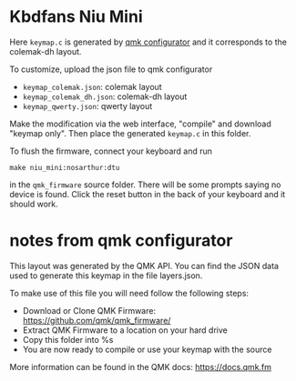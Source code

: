 # Kbdfans Niu Mini

Here `keymap.c` is generated by [qmk configurator](https://config.qmk.fm) and
it corresponds to the colemak-dh layout.

To customize, upload the json file to qmk configurator

- `keymap_colemak.json`: colemak layout
- `keymap_colemak_dh.json`: colemak-dh layout
- `keymap_qwerty.json`: qwerty layout

Make the modification via the web interface, "compile" and download "keymap only".
Then place the generated `keymap.c` in this folder.

To flush the firmware, connect your keyboard and run

```
make niu_mini:nosarthur:dtu
```
in the `qmk_firmware` source folder.
There will be some prompts saying no device is found. Click the reset button in
the back of your keyboard and it should work.

# notes from qmk configurator

This layout was generated by the QMK API. You can find the JSON data used to
generate this keymap in the file layers.json.

To make use of this file you will need follow the following steps:

* Download or Clone QMK Firmware: <https://github.com/qmk/qmk_firmware/>
* Extract QMK Firmware to a location on your hard drive
* Copy this folder into %s
* You are now ready to compile or use your keymap with the source

More information can be found in the QMK docs: <https://docs.qmk.fm>
